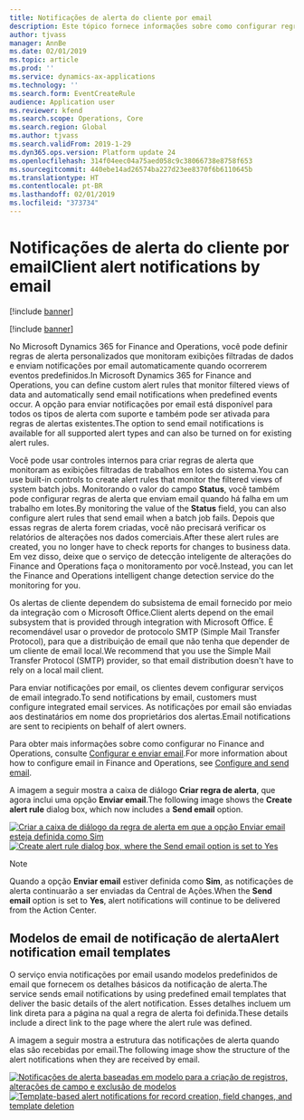 ```yaml
---
title: Notificações de alerta do cliente por email
description: Este tópico fornece informações sobre como configurar regras que enviam notificações por email se ocorrerem eventos predefinidos.
author: tjvass
manager: AnnBe
ms.date: 02/01/2019
ms.topic: article
ms.prod: ''
ms.service: dynamics-ax-applications
ms.technology: ''
ms.search.form: EventCreateRule
audience: Application user
ms.reviewer: kfend
ms.search.scope: Operations, Core
ms.search.region: Global
ms.author: tjvass
ms.search.validFrom: 2019-1-29
ms.dyn365.ops.version: Platform update 24
ms.openlocfilehash: 314f04eec04a75aed058c9c38066738e8758f653
ms.sourcegitcommit: 440ebe14ad26574ba227d23ee8370f6b6110645b
ms.translationtype: HT
ms.contentlocale: pt-BR
ms.lasthandoff: 02/01/2019
ms.locfileid: "373734"
---
```

# <a name="client-alert-notifications-by-email"></a><span data-ttu-id="d921b-103">Notificações de alerta do cliente por email</span><span class="sxs-lookup"><span data-stu-id="d921b-103">Client alert notifications by email</span></span>

[!include [banner](../includes/banner.md)]

[!include [banner](../includes/preview-banner.md)]

<span data-ttu-id="d921b-104">No Microsoft Dynamics 365 for Finance and Operations, você pode definir regras de alerta personalizados que monitoram exibições filtradas de dados e enviam notificações por email automaticamente quando ocorrerem eventos predefinidos.</span><span class="sxs-lookup"><span data-stu-id="d921b-104">In Microsoft Dynamics 365 for Finance and Operations, you can define custom alert rules that monitor filtered views of data and automatically send email notifications when predefined events occur.</span></span> <span data-ttu-id="d921b-105">A opção para enviar notificações por email está disponível para todos os tipos de alerta com suporte e também pode ser ativada para regras de alertas existentes.</span><span class="sxs-lookup"><span data-stu-id="d921b-105">The option to send email notifications is available for all supported alert types and can also be turned on for existing alert rules.</span></span>

<span data-ttu-id="d921b-106">Você pode usar controles internos para criar regras de alerta que monitoram as exibições filtradas de trabalhos em lotes do sistema.</span><span class="sxs-lookup"><span data-stu-id="d921b-106">You can use built-in controls to create alert rules that monitor the filtered views of system batch jobs.</span></span> <span data-ttu-id="d921b-107">Monitorando o valor do campo **Status**, você também pode configurar regras de alerta que enviam email quando há falha em um trabalho em lotes.</span><span class="sxs-lookup"><span data-stu-id="d921b-107">By monitoring the value of the **Status** field, you can also configure alert rules that send email when a batch job fails.</span></span> <span data-ttu-id="d921b-108">Depois que essas regras de alerta forem criadas, você não precisará verificar os relatórios de alterações nos dados comerciais.</span><span class="sxs-lookup"><span data-stu-id="d921b-108">After these alert rules are created, you no longer have to check reports for changes to business data.</span></span> <span data-ttu-id="d921b-109">Em vez disso, deixe que o serviço de detecção inteligente de alterações do Finance and Operations faça o monitoramento por você.</span><span class="sxs-lookup"><span data-stu-id="d921b-109">Instead, you can let the Finance and Operations intelligent change detection service do the monitoring for you.</span></span>

<span data-ttu-id="d921b-110">Os alertas de cliente dependem do subsistema de email fornecido por meio da integração com o Microsoft Office.</span><span class="sxs-lookup"><span data-stu-id="d921b-110">Client alerts depend on the email subsystem that is provided through integration with Microsoft Office.</span></span> <span data-ttu-id="d921b-111">É recomendável usar o provedor de protocolo SMTP (Simple Mail Transfer Protocol), para que a distribuição de email que não tenha que depender de um cliente de email local.</span><span class="sxs-lookup"><span data-stu-id="d921b-111">We recommend that you use the Simple Mail Transfer Protocol (SMTP) provider, so that email distribution doesn't have to rely on a local mail client.</span></span>

<span data-ttu-id="d921b-112">Para enviar notificações por email, os clientes devem configurar serviços de email integrado.</span><span class="sxs-lookup"><span data-stu-id="d921b-112">To send notifications by email, customers must configure integrated email services.</span></span> <span data-ttu-id="d921b-113">As notificações por email são enviadas aos destinatários em nome dos proprietários dos alertas.</span><span class="sxs-lookup"><span data-stu-id="d921b-113">Email notifications are sent to recipients on behalf of alert owners.</span></span>

<span data-ttu-id="d921b-114">Para obter mais informações sobre como configurar no Finance and Operations, consulte [Configurar e enviar email](../organization-administration/configure-email.md).</span><span class="sxs-lookup"><span data-stu-id="d921b-114">For more information about how to configure email in Finance and Operations, see [Configure and send email](../organization-administration/configure-email.md).</span></span>

<span data-ttu-id="d921b-115">A imagem a seguir mostra a caixa de diálogo **Criar regra de alerta**, que agora inclui uma opção **Enviar email**.</span><span class="sxs-lookup"><span data-stu-id="d921b-115">The following image shows the **Create alert rule** dialog box, which now includes a **Send email** option.</span></span>

<span data-ttu-id="d921b-116">[![Criar a caixa de diálogo da regra de alerta em que a opção Enviar email esteja definida como Sim](./media/Create-alert-rule-form.png)](./media/Create-alert-rule-form.png)</span><span class="sxs-lookup"><span data-stu-id="d921b-116">[![Create alert rule dialog box, where the Send email option is set to Yes](./media/Create-alert-rule-form.png)](./media/Create-alert-rule-form.png)</span></span>

> [!NOTE]
> <span data-ttu-id="d921b-117">Quando a opção **Enviar email** estiver definida como **Sim**, as notificações de alerta continuarão a ser enviadas da Central de Ações.</span><span class="sxs-lookup"><span data-stu-id="d921b-117">When the **Send email** option is set to **Yes**, alert notifications will continue to be delivered from the Action Center.</span></span>

## <a name="alert-notification-email-templates"></a><span data-ttu-id="d921b-118">Modelos de email de notificação de alerta</span><span class="sxs-lookup"><span data-stu-id="d921b-118">Alert notification email templates</span></span>

<span data-ttu-id="d921b-119">O serviço envia notificações por email usando modelos predefinidos de email que fornecem os detalhes básicos da notificação de alerta.</span><span class="sxs-lookup"><span data-stu-id="d921b-119">The service sends email notifications by using predefined email templates that deliver the basic details of the alert notification.</span></span> <span data-ttu-id="d921b-120">Esses detalhes incluem um link direta para a página na qual a regra de alerta foi definida.</span><span class="sxs-lookup"><span data-stu-id="d921b-120">These details include a direct link to the page where the alert rule was defined.</span></span>

<span data-ttu-id="d921b-121">A imagem a seguir mostra a estrutura das notificações de alerta quando elas são recebidas por email.</span><span class="sxs-lookup"><span data-stu-id="d921b-121">The following image show the structure of the alert notifications when they are received by email.</span></span>

<span data-ttu-id="d921b-122">[![Notificações de alerta baseadas em modelo para a criação de registros, alterações de campo e exclusão de modelos](./media/Alert-email-templates.png)](./media/Alert-email-templates.png)</span><span class="sxs-lookup"><span data-stu-id="d921b-122">[![Template-based alert notifications for record creation, field changes, and template deletion](./media/Alert-email-templates.png)](./media/Alert-email-templates.png)</span></span>
